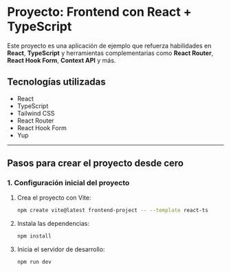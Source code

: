 # Proyecto: Frontend con React + TypeScript

Este proyecto es una aplicación de ejemplo que refuerza habilidades en **React**, **TypeScript** y herramientas complementarias como **React Router**, **React Hook Form**, **Context API** y más.

## Tecnologías utilizadas
- React
- TypeScript
- Tailwind CSS
- React Router
- React Hook Form
- Yup

---

## Pasos para crear el proyecto desde cero

### 1. Configuración inicial del proyecto
1. Crea el proyecto con Vite:
   ```bash
   npm create vite@latest frontend-project -- --template react-ts
   ```
2. Instala las dependencias:
   ```bash
   npm install
   ```
3. Inicia el servidor de desarrollo:
   ```bash
   npm run dev
   ```
